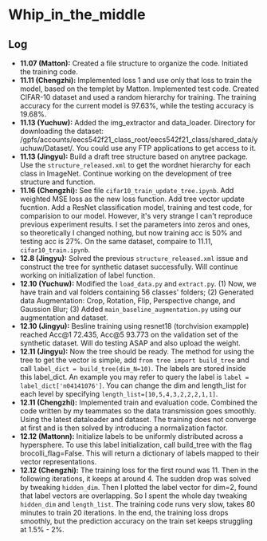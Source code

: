 # Whip_in_the_middle

## Log

* **11.07 (Matton):** Created a file structure to organize the code. Initiated the training code.
* **11.11 (Chengzhi):** Implemented loss 1 and use only that loss to train the model, based on the templet by Matton. Implemented test code. Created CIFAR-10 dataset and used a random hierarchy for training. The training accuracy for the current model is 97.63%, while the testing accuracy is 19.68%.
* **11.13 (Yuchuw):** Added the img_extractor and data_loader. Directory for downloading the dataset: /gpfs/accounts/eecs542f21_class_root/eecs542f21_class/shared_data/yuchuw/Dataset/. You could use any FTP applications to get access to it.
* **11.13 (Jingyu):** Build a draft tree structure based on anytree package. Use the `structure_released.xml` to get the wordnet hierarchy for each class in ImageNet. Continue working on the development of tree structure and function. 
* **11.16 (Chengzhi):** See file `cifar10_train_update_tree.ipynb`. Add weighted MSE loss as the new loss function. Add tree vector update fucntion. Add a ResNet classification model, training and test code, for comparision to our model. However, it's very strange I can't reproduce previous experiment results. I set the parameters into zeros and ones, so theoretically I changed nothing, but now training acc is 50% and testing acc is 27%. On the same dataset, compaire to 11.11, `cifar10_train.ipynb`.
* **12.8 (Jingyu):** Solved the previous `structure_released.xml` issue and construct the tree for synthetic dataset successfully. Will continue working on initialization of label function.
* **12.10 (Yuchuw):** Modified the `load_data.py` and `extract.py`. (1) Now, we have train and val folders containing 56 classes' folders; (2) Generated data Augmentation: Crop, Rotation, Flip, Perspective change, and Gaussion Blur; (3) Added `main_baseline_augmentation.py` using our augmentation and dataset.
* **12.10 (Jingyu):** Besline training using resnet18 (torchvision exampple) reached Acc@1 72.435, Acc@5 93.773 on the validation set of the synthetic dataset. Will do testing ASAP and also upload the weight.
* **12.11 (Jingyu):** Now the tree should be ready. The method for using the tree to get the vector is simple, add `from tree import build_tree` and call `label_dict = build_tree(dim_N=10)`. The labels are stored inside this label_dict. An example you may refer to query the label is `label = label_dict['n04141076']`. You can change the dim and length_list for each level by specifying `length_list=[10,5,4,3,2,2,2,1,1]`.
* **12.11 (Chengzhi):** Implemented train and evaluation code. Combined the code written by my teammates so the data transmission goes smoothly. Using the latest dataloader and dataset. The training does not converge at first and is then solved by introducing a normalization factor. 
* **12.12 (Mattonn):** Initialize labels to be uniformly distributed across a hypersphere. To use this label initialization, call build_tree with the flag brocolli_flag=False. This will return a dictionary of labels mapped to their vector representations.
* **12.12 (Chengzhi):** The training loss for the first round was 11. Then in the following iterations, it keeps at around 4. The sudden drop was solved by tweaking `hidden_dim`. Then I plotted the label vector for dim=2, found that label vectors are overlapping. So I spent the whole day tweaking `hidden_dim` and `length_list`. The training code runs very slow, takes 80 minutes to train 20 iterations. In the end, the training loss drops smoothly, but the prediction accuracy on the train set keeps struggling at 1.5% - 2%.



